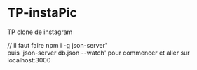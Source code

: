 # TP-instaPic
TP clone de instagram

// il faut faire npm i -g json-server'  
puis  'json-server db.json --watch' pour commencer et aller sur localhost:3000

